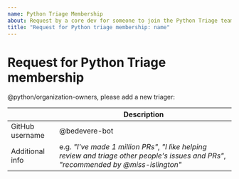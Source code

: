 ```yaml
---
name: Python Triage Membership
about: Request by a core dev for someone to join the Python Triage team
title: "Request for Python triage membership: name"
---
```


<!--
Core developers can create this issue to nominate someone to the Python Triage team.

More details: https://devguide.python.org/triaging.html#becoming-a-member-of-the-python-triage-team
-->

# Request for Python Triage membership
@python/organization-owners, please add a new triager:

<!-- replace with real info -->

|     | Description |
| --- | -------------------------- |
| GitHub username   | @bedevere-bot |
| Additional info   | e.g. _"I've made 1 million PRs"_, _"I like helping review and triage other people's issues and PRs"_, _"recommended by @miss-islington"_| |

